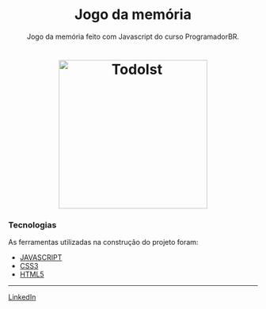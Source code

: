 <h1 align="center">Jogo da memória</h1>

<p align="center">Jogo da memória feito com Javascript do curso ProgramadorBR.</p>
<h1 align="center">
  <img alt="TodoIst" title="TodoIst2" src="./assets/images/Memória.gif" height="300" />
</h1>

### Tecnologias

As ferramentas utilizadas na construção do projeto foram:

- [JAVASCRIPT](https://www.javascript.com/)
- [CSS3](https://developer.mozilla.org/pt-BR/docs/Web/CSS)
- [HTML5](https://developer.mozilla.org/pt-BR/docs/Web/HTML)

---

[LinkedIn](https://www.linkedin.com/in/felipegois/)
